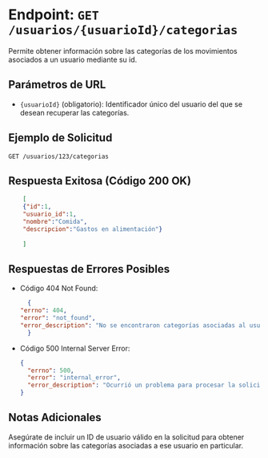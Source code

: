 # Endpoint: `GET /usuarios/{usuarioId}/categorias`

Permite obtener información sobre las categorías de los movimientos asociados a un usuario mediante su id.

## Parámetros de URL
- `{usuarioId}` (obligatorio): Identificador único del usuario del que se desean recuperar las categorías.

## Ejemplo de Solicitud
```http
GET /usuarios/123/categorias
```

## Respuesta Exitosa (Código 200 OK)
```json
    [
    {"id":1,
    "usuario_id":1,
    "nombre":"Comida",
    "descripcion":"Gastos en alimentación"}
    
    ]
```

## Respuestas de Errores Posibles
- Código 404 Not Found:

  ```json
    {
  "errno": 404,
  "error": "not_found",
  "error_description": "No se encontraron categorías asociadas al usuario {usuarioId}."
    }
  ```

- Código 500 Internal Server Error:
  ```json
  {
    "errno": 500,
    "error": "internal_error",
    "error_description": "Ocurrió un problema para procesar la solicitud"
  }
  ``` 

## Notas Adicionales

Asegúrate de incluir un ID de usuario válido en la solicitud para obtener información sobre las categorías asociadas a ese usuario en particular.